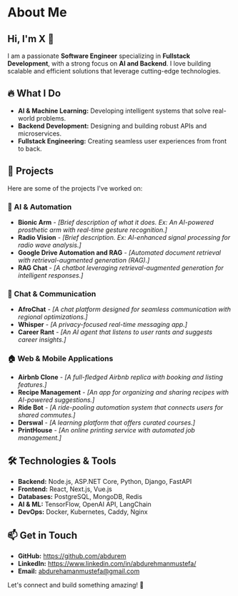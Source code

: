 # About Me

## Hi, I'm X 👋

I am a passionate **Software Engineer** specializing in **Fullstack Development**, with a strong focus on **AI and Backend**. I love building scalable and efficient solutions that leverage cutting-edge technologies.

## 🔥 What I Do

* **AI & Machine Learning:** Developing intelligent systems that solve real-world problems.
* **Backend Development:** Designing and building robust APIs and microservices.
* **Fullstack Engineering:** Creating seamless user experiences from front to back.

## 🚀 Projects

Here are some of the projects I've worked on:

### 🤖 AI & Automation

* **Bionic Arm** - *[Brief description of what it does. Ex: An AI-powered prosthetic arm with real-time gesture recognition.]*
* **Radio Vision** - *[Brief description. Ex: AI-enhanced signal processing for radio wave analysis.]*
* **Google Drive Automation and RAG** - *[Automated document retrieval with retrieval-augmented generation (RAG).]*
* **RAG Chat** - *[A chatbot leveraging retrieval-augmented generation for intelligent responses.]*

### 💬 Chat & Communication

* **AfroChat** - *[A chat platform designed for seamless communication with regional optimizations.]*
* **Whisper** - *[A privacy-focused real-time messaging app.]*
* **Career Rant** - *[An AI agent that listens to user rants and suggests career insights.]*

### 🏠 Web & Mobile Applications

* **Airbnb Clone** - *[A full-fledged Airbnb replica with booking and listing features.]*
* **Recipe Management** - *[An app for organizing and sharing recipes with AI-powered suggestions.]*
* **Ride Bot** - *[A ride-pooling automation system that connects users for shared commutes.]*
* **Derswal** - *[A learning platform that offers curated courses.]*
* **PrintHouse** - *[An online printing service with automated job management.]*

## 🛠️ Technologies & Tools

* **Backend:** Node.js, ASP.NET Core, Python, Django, FastAPI
* **Frontend:** React, Next.js, Vue.js
* **Databases:** PostgreSQL, MongoDB, Redis
* **AI & ML:** TensorFlow, OpenAI API, LangChain
* **DevOps:** Docker, Kubernetes, Caddy, Nginx

## 📫 Get in Touch

* **GitHub:** https://github.com/abdurem
* **LinkedIn:** https://www.linkedin.com/in/abdurehmanmustefa/
* **Email:** abdurehamanmustefa@gmail.com

Let's connect and build something amazing! 🚀
